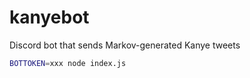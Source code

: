 # kanyebot
Discord bot that sends Markov-generated Kanye tweets

```bash
BOTTOKEN=xxx node index.js
```
